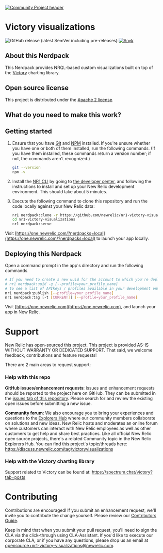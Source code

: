 [![Community Project header](https://github.com/newrelic/opensource-website/raw/master/src/images/categories/Community_Project.png)](https://opensource.newrelic.com/oss-category/#community-project)

# Victory visualizations

![GitHub release (latest SemVer including pre-releases)](https://img.shields.io/github/v/release/newrelic/nr1-victory-visualizations?include_prereleases&sort=semver) [![Snyk](https://snyk.io/test/github/newrelic/nr1-victory-visualizations/badge.svg)](https://snyk.io/test/github/newrelic/nr1-victory-visualizations)

## About this Nerdpack

This Nerdpack provides NRQL-based custom visualizations built on top of the
[Victory](https://formidable.com/open-source/victory/) charting library.

## Open source license

This project is distributed under the [Apache 2 license](LICENSE).

## What do you need to make this work?

<!--
> List any prerequisites for using your app, and include links to other New Relic features when necessary.

> For example:

Required:

- [New Relic Infrastructure agent(s) installed](https://docs.newrelic.com/docs/agents/manage-apm-agents/installation/install-agent#infra-install) on your cloud computing devices and the related access to [New Relic One](https://newrelic.com/platform).

You'll get the best possible data out of this application if you also:

- [Activate the EC2 integration](https://docs.newrelic.com/docs/integrations/amazon-integrations/get-started/connect-aws-infrastructure) to group by your cloud provider account.
- [Install APM on your applications](https://docs.newrelic.com/docs/agents/manage-apm-agents/installation/install-agent#apm-install) to group by application.
-->

## Getting started

1. Ensure that you have
   [Git](https://git-scm.com/book/en/v2/Getting-Started-Installing-Git) and
   [NPM](https://www.npmjs.com/get-npm) installed. If you're unsure whether you
   have one or both of them installed, run the following commands. (If you have
   them installed, these commands return a version number; if not, the commands
   aren't recognized.)

   ```bash
   git --version
   npm -v
   ```

2. Install the [NR1
   CLI](https://one.newrelic.com/launcher/developer-center.launcher) by going to
   [the developer
   center](https://one.newrelic.com/launcher/developer-center.launcher), and
   following the instructions to install and set up your New Relic development
   environment. This should take about 5 minutes.
3. Execute the following command to clone this repository and run the code
   locally against your New Relic data:

   ```bash
   nr1 nerdpack:clone -r https://github.com/newrelic/nr1-victory-visualizations.git
   cd nr1-victory-visualizations
   nr1 nerdpack:serve
   ```

Visit
[https://one.newrelic.com/?nerdpacks=local](https://one.newrelic.com/?nerdpacks=local)
to launch your app locally.

## Deploying this Nerdpack

Open a command prompt in the app's directory and run the following commands.

```bash
# If you need to create a new uuid for the account to which you're deploying this app, use the following
# nr1 nerdpack:uuid -g [--profile=your_profile_name]
# to see a list of APIkeys / profiles available in your development environment, run nr1 credentials:list
nr1 nerdpack:publish [--profile=your_profile_name]
nr1 nerdpack:tag [-t [CURRENT]] [--profile=your_profile_name]
```

Visit [https://one.newrelic.com](https://one.newrelic.com), and launch your app
in New Relic.

# Support

New Relic has open-sourced this project. This project is provided AS-IS WITHOUT
WARRANTY OR DEDICATED SUPPORT. That said, we welcome feedback, contributions and feature requests!

There are 2 main areas to request support:

### Help with this repo

**GitHub issues/enhancement requests**: Issues and enhancement requests should be reported to the project here on GitHub. They can be submitted in the [issues tab of this repository](https://github.com/newrelic/nr1-victory-visualizations/issues). Please search for and review the existing open issues
before submitting a new issue.

**Community forum**: We also encourage you to bring your experiences and questions to the [Explorers
Hub](https://discuss.newrelic.com) where our community members collaborate on
solutions and new ideas. New Relic hosts and moderates an online forum where customers can interact with
New Relic employees as well as other customers to get help and share best
practices. Like all official New Relic open source projects, there's a related
Community topic in the New Relic Explorers Hub. You can find this project's
topic/threads here: https://discuss.newrelic.com/tag/victoryvisualizations

### Help with the Victory charting library

Support related to Victory can be found at: https://spectrum.chat/victory?tab=posts

# Contributing

Contributions are encouraged! If you submit an enhancement request, we'll invite
you to contribute the change yourself. Please review our [Contributors
Guide](CONTRIBUTING.md).

Keep in mind that when you submit your pull request, you'll need to sign the CLA
via the click-through using CLA-Assistant. If you'd like to execute our
corporate CLA, or if you have any questions, please drop us an email at
opensource+nr1-victory-visualizations@newrelic.com.
